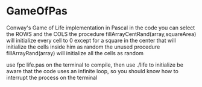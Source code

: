 # GameOfPas
Conway's Game of Life implementation in Pascal 
in the code you can select the ROWS and the COLS
the procedure fillArrayCentRand(array,squareArea) will initialize every cell to 0 except for a square in the center that will initialize the cells inside him as random
the unused procedure fillArrayRand(array) will initialize all the cells as random

use fpc life.pas on the terminal to compile, then use ./life to initialize
be aware that the code uses an infinite loop, so you should know how to interrupt the process on the terminal
